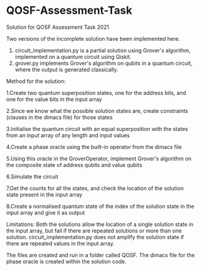 # QOSF-Assessment-Task
Solution for QOSF Assessment Task 2021

Two versions of the incomplete solution have been implemented here. 

1. circuit_implementation.py is a partial solution using Grover's algorithm, implemented on a quantum circuit using Qiskit. 
2. grover.py implements Grover's algorithm on qubits in a quantum circuit, where the output is generated classically.

Method for the solution:

1.Create two quantum superposition states, one for the address bits, and one for the value bits in the input array

2.Since we know what the possible solution states are, create constraints (clauses in the dimacs file) for those states

3.Initialise the quantum circuit with an equal superposition with the states from an input array of any length and input values

4.Create a phase oracle using the built-in operator from the dimacs file

5.Using this oracle in the GroverOperator, implement Grover's algorithm on the composite state of address qubits and value qubits

6.Simulate the circuit

7.Get the counts for all the states, and check the location of the solution state present in the input array

8.Create a normalised quantum state of the index of the solution state in the input array and give it as output

Limitations:
Both the solutions allow the location of a single solution state in the input array, but fail if there are repeated solutions or more than one solution.
circuit_implementation.py does not amplify the solution state if there are repeated values in the input array.

The files are created and run in a folder called QOSF.
The dimacs file for the phase oracle is created within the solution code.


